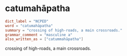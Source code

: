 # catumahāpatha

``` toml
dict_label = "NCPED"
word = "catumahāpatha"
summary = "crossing of high-roads, a main crossroads."
grammar_comment = "masculine a"
also_written_as = ["catummahāpatha"]
```

crossing of high\-roads, a main crossroads.

